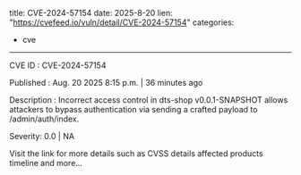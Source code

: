  
title: CVE-2024-57154
date: 2025-8-20
lien: "https://cvefeed.io/vuln/detail/CVE-2024-57154"
categories:
  - cve
---

CVE ID : CVE-2024-57154

Published :  Aug. 20
2025
8:15 p.m. | 36 minutes ago

Description : Incorrect access control in dts-shop v0.0.1-SNAPSHOT allows attackers to bypass authentication via sending a crafted payload to /admin/auth/index.

Severity: 0.0 | NA

Visit the link for more details
such as CVSS details
affected products
timeline
and more...
